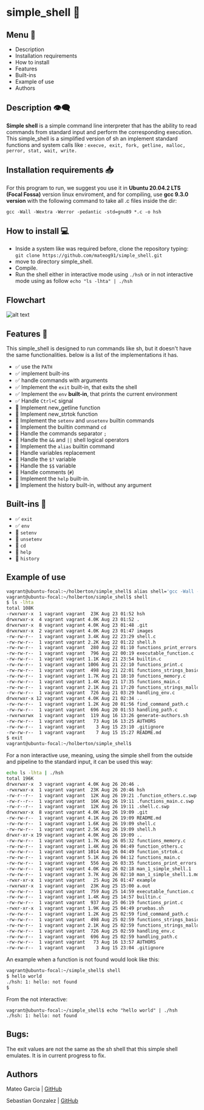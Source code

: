 # simple_shell  🐚

## Menu 📝

- Description
- Installation requirements
- How to install
- Features
- Built-ins
- Example of use
- Authors

## Description  👁️‍🗨️

**Simple shell** is a simple command line interpreter that has the ability to read commands from standard input and perform the corresponding execution.
This simple_shell is a simplified version of sh an implement standard functions and system calls like : `execve, exit, fork, getline, malloc, perror, stat, wait, write.`

## Installation requirements 📥

For this program to run, we suggest you use it in **Ubuntu 20.04.2 LTS (Focal Fossa)** version linux enviroment, and for compiling, use **gcc 9.3.0 version** with the following command to take all .c files inside the dir:

```gcc -Wall -Wextra -Werror -pedantic -std=gnu89 *.c -o hsh```
## How to install 💻
-   Inside a system like was required before,  clone the repository typing:  ``git clone https://github.com/mateog91/simple_shell.git``
-  move to directory simple_shell.
-   Compile.
-   Run the shell either in interactive mode using  `./hsh` or in not interactive mode using as follow ``echo "ls -lhta" | ./hsh ``
## Flowchart
![alt text](https://lucid.app/publicSegments/view/9debc2df-0aa7-4f1e-8746-9888b176693e/image.jpeg)

## Features 🔧
This simple_shell is designed to run commands like sh, but it doesn't have the same functionalities. below is a list of the implementations it has.
- ✅ use the  `PATH`
- ✅ implement built-ins
- ✅ handle commands with arguments
- ✅ Implement the  `exit`  built-in, that exits the shell
- ✅ Implement the  `env`  **built-in**, that prints the current environment
- ✅ Handle `Ctrl+C` signal
- 🔲 Implement new_getline function
- 🔲 Implement new_strtok function
- 🔲 Implement the `setenv` and `unsetenv` builtin commands
- 🔲 Implement the builtin command `cd`
- 🔲 Handle the commands separator  `;`
- 🔲 Handle the  `&&`  and  `||`  shell logical operators
- 🔲 Implement the  `alias`  builtin command
- 🔲 Handle variables replacement
- 🔲 Handle the  `$?`  variable
- 🔲 Handle the  `$$`  variable
- 🔲 Handle comments (`#`)
- 🔲 Implement the  `help`  built-in.
- 🔲 Implement the history built-in, without any argument
## Built-ins 🏢
- ✅ `exit`
- ✅ `env`
- 🔲 `setenv`
- 🔲 `unsetenv`
- 🔲 `cd`
- 🔲 `help`
- 🔲 `history`
## Example of use
```bash
vagrant@ubuntu-focal:~/holberton/simple_shell$ alias shell='gcc -Wall -Werror -Wextra -pedantic -std=gnu89 *.c -o hsh && ./hsh'
vagrant@ubuntu-focal:~/holberton/simple_shell$ shell
$ ls -lhta
total 108K
-rwxrwxr-x  1 vagrant vagrant  23K Aug 23 01:52 hsh
drwxrwxr-x  4 vagrant vagrant 4.0K Aug 23 01:52 .
drwxrwxr-x  8 vagrant vagrant 4.0K Aug 23 01:48 .git
drwxrwxr-x  2 vagrant vagrant 4.0K Aug 23 01:47 images
-rw-rw-r--  1 vagrant vagrant 3.4K Aug 22 23:29 shell.c
-rw-rw-r--  1 vagrant vagrant 2.2K Aug 22 01:22 shell.h
-rw-rw-r--  1 vagrant vagrant  280 Aug 22 01:10 functions_print_errors.c
-rw-rw-r--  1 vagrant vagrant  796 Aug 22 00:19 executable_function.c
-rw-rw-r--  1 vagrant vagrant 1.1K Aug 21 23:54 builtin.c
-rw-rw-r--  1 vagrant vagrant 1006 Aug 21 22:10 functions_print.c
-rw-rw-r--  1 vagrant vagrant  498 Aug 21 22:01 functions_strings_basic.c
-rw-rw-r--  1 vagrant vagrant 1.7K Aug 21 18:10 functions_memory.c
-rw-rw-r--  1 vagrant vagrant 1.4K Aug 21 17:35 functions_main.c
-rw-rw-r--  1 vagrant vagrant 2.1K Aug 21 17:20 functions_strings_malloc.c
-rw-rw-r--  1 vagrant vagrant  726 Aug 21 03:29 handling_env.c
drwxrwxr-x 12 vagrant vagrant 4.0K Aug 21 02:34 ..
-rw-rw-r--  1 vagrant vagrant 1.2K Aug 20 01:56 find_command_path.c
-rw-rw-r--  1 vagrant vagrant  696 Aug 20 01:53 handling_path.c
-rwxrwxrwx  1 vagrant vagrant  119 Aug 16 13:26 generate-authors.sh
-rw-rw-r--  1 vagrant vagrant   73 Aug 16 13:25 AUTHORS
-rw-rw-r--  1 vagrant vagrant    3 Aug 15 23:10 .gitignore
-rw-rw-r--  1 vagrant vagrant    7 Aug 15 15:27 README.md
$ exit
vagrant@ubuntu-focal:~/holberton/simple_shell$
```
For a non interactive use, meaning, using the simple shell from the outside and pipeline to the standard input, it can be used this way:
```bash
echo ls -lhta | ./hsh
total 196K
drwxrwxr-x  3 vagrant vagrant 4.0K Aug 26 20:46 .
-rwxrwxr-x  1 vagrant vagrant  23K Aug 26 20:46 hsh
-rw-r--r--  1 vagrant vagrant  12K Aug 26 19:21 .function_others.c.swp
-rw-r--r--  1 vagrant vagrant  16K Aug 26 19:11 .functions_main.c.swp
-rw-r--r--  1 vagrant vagrant  12K Aug 26 19:11 .shell.c.swp
drwxrwxr-x  8 vagrant vagrant 4.0K Aug 26 19:09 .git
-rw-rw-r--  1 vagrant vagrant 4.1K Aug 26 19:09 README.md
-rw-rw-r--  1 vagrant vagrant 1.6K Aug 26 19:09 shell.c
-rw-rw-r--  1 vagrant vagrant 2.5K Aug 26 19:09 shell.h
drwxr-xr-x 19 vagrant vagrant 4.0K Aug 26 19:09 ..
-rw-rw-r--  1 vagrant vagrant 1.7K Aug 26 05:32 functions_memory.c
-rw-rw-r--  1 vagrant vagrant 1.4K Aug 26 04:49 function_others.c
-rw-rw-r--  1 vagrant vagrant 1014 Aug 26 04:49 function_strtok.c
-rw-rw-r--  1 vagrant vagrant 5.1K Aug 26 04:12 functions_main.c
-rw-rw-r--  1 vagrant vagrant  556 Aug 26 03:35 functions_print_errors.c
-rw-rw-r--  1 vagrant vagrant 4.0K Aug 26 02:18 man_1_simple_shell.1
-rw-rw-r--  1 vagrant vagrant 3.7K Aug 26 02:10 man_1_simple_shell.1.md
-rwxr-xr-x  1 vagrant vagrant   25 Aug 26 01:47 example
-rwxrwxr-x  1 vagrant vagrant  23K Aug 25 15:00 a.out
-rw-rw-r--  1 vagrant vagrant  759 Aug 25 14:59 executable_function.c
-rw-rw-r--  1 vagrant vagrant 1.4K Aug 25 14:57 builtin.c
-rw-rw-r--  1 vagrant vagrant  937 Aug 25 06:19 functions_print.c
-rwxr-xr-x  1 vagrant vagrant 1.9K Aug 25 04:49 pruebas.sh
-rw-rw-r--  1 vagrant vagrant 1.2K Aug 25 02:59 find_command_path.c
-rw-rw-r--  1 vagrant vagrant  498 Aug 25 02:59 functions_strings_basic.c
-rw-rw-r--  1 vagrant vagrant 2.1K Aug 25 02:59 functions_strings_malloc.c
-rw-rw-r--  1 vagrant vagrant  726 Aug 25 02:59 handling_env.c
-rw-rw-r--  1 vagrant vagrant  696 Aug 25 02:59 handling_path.c
-rw-rw-r--  1 vagrant vagrant   73 Aug 16 13:57 AUTHORS
-rw-rw-r--  1 vagrant vagrant    3 Aug 15 23:04 .gitignore
```
An example when a function is not found would look like this:
```bash
vagrant@ubuntu-focal:~/simple_shell$ shell
$ hello world
./hsh: 1: hello: not found
$ 
```
From the not interactive:
```
vagrant@ubuntu-focal:~/simple_shell$ echo "hello world" | ./hsh
./hsh: 1: hello: not found
```

## Bugs:
The exit values are not the same as the *sh* shell that this simple shell emulates. It is in current progress to fix.


## Authors
Mateo Garcia  |  [GitHub](https://github.com/mateog91)

Sebastian Gonzalez |  [GitHub](https://github.com/JuanSebastianGB)
